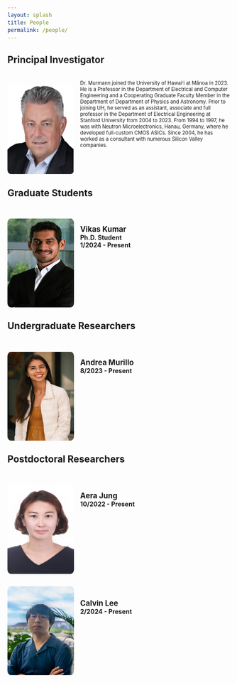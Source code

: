 ```yaml
---
layout: splash
title: People
permalink: /people/
---
```


<style>
img{
    clear: left;
    float: left;
    margin-top: 2em;
    margin-right: 1em;
    border-radius: 5%;
}
</style>

<!-- Start the most important person -->
## Principal Investigator
<img src="/assets/images/people/boris_murmann.jpg" width="150" height="200">
<p style="padding-top: 0.1em;"></p>
<p style="font-size: 0.8em;"> Dr. Murmann joined the University of Hawaiʻi at Mānoa in 2023. He is a Professor in the Department of Electrical and Computer Engineering and a Cooperating Graduate Faculty Member in the Department of Department of Physics and Astronomy. Prior to joining UH, he served as an assistant, associate and full professor in the Department of Electrical Engineering at Stanford University from 2004 to 2023. From 1994 to 1997, he was with Neutron Microelectronics, Hanau, Germany, where he developed full-custom CMOS ASICs. Since 2004, he has worked as a consultant with numerous Silicon Valley companies.</p>
<br style="clear:both" />
<!-- Finished a person -->

## Graduate Students

<!-- Start a person -->
<img src="/assets/images/people/vikas_kumar.jpg" width="150" height="200">
<p style="padding-top: 2em;"></p>
<span style="font-weight: bold; font-size: 1.2em;"> Vikas Kumar </span><br>
<span style="font-weight: bold; font-size: 1.0em;"> Ph.D. Student </span><br>
<span style="font-weight: bold; font-size: 1.0em;"> 1/2024 - Present </span>
<br style="clear:both" />
<!-- Finished a person -->

## Undergraduate Researchers

<!-- Start a person -->
<img src="/assets/images/people/andrea_murillo.jpg" width="150" height="200">
<p style="padding-top: 2em;"></p>
<span style="font-weight: bold; font-size: 1.2em;"> Andrea Murillo </span><br>
<span style="font-weight: bold; font-size: 1.0em;"> 8/2023 - Present </span>
<br style="clear:both" />
<!-- Finished a person -->

## Postdoctoral Researchers

<!-- Start a person - Extra function to toggle picture on click --> 
<img alt="" src="/assets/images/people/aera_jung0.jpg" width="150" height="200" id="imgClickAndChange" onclick="changeImage()"   />
<script language="javascript">
    var imgTag = 0;
    function changeImage() {
        imgTag = (++imgTag % 2);
        document.getElementById("imgClickAndChange").src = "/assets/images/people/aera_jung"+imgTag+".jpg";
    }
</script>
<p style="padding-top: 2em;"></p>
<span style="font-weight: bold; font-size: 1.2em;"> Aera Jung </span><br>
<span style="font-weight: bold; font-size: 1.0em;"> 10/2022 - Present </span>
<br style="clear:both" />
<!-- Finished a person -->

<!-- Start a person -->
<img src="/assets/images/people/calvin_lee.jpg" width="150" height="200">
<p style="padding-top: 2em;"></p>
<span style="font-weight: bold; font-size: 1.2em;"> Calvin Lee </span><br>
<span style="font-weight: bold; font-size: 1.0em;"> 2/2024 - Present </span>
<br style="clear:both" />
<!-- Finished a person -->
